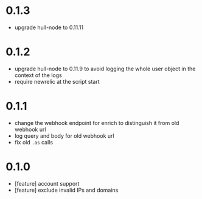 # 0.1.3
- upgrade hull-node to 0.11.11

# 0.1.2 
- upgrade hull-node to 0.11.9 to avoid logging the whole user object in the context of the logs
- require newrelic at the script start

# 0.1.1
- change the webhook endpoint for enrich to distinguish it from old webhook url
- log query and body for old webhook url
- fix old `.as` calls

# 0.1.0
- [feature] account support
- [feature] exclude invalid IPs and domains
